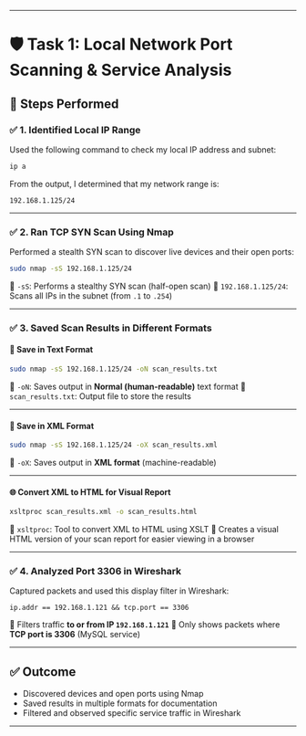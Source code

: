 
---

# 🛡️ Task 1: Local Network Port Scanning & Service Analysis

## 🧪 Steps Performed

### ✅ 1. Identified Local IP Range
Used the following command to check my local IP address and subnet:
```bash
ip a
````

From the output, I determined that my network range is:

```
192.168.1.125/24
```

---

### ✅ 2. Ran TCP SYN Scan Using Nmap

Performed a stealth SYN scan to discover live devices and their open ports:

```bash
sudo nmap -sS 192.168.1.125/24
```

🔹 `-sS`: Performs a stealthy SYN scan (half-open scan)
🔹 `192.168.1.125/24`: Scans all IPs in the subnet (from `.1` to `.254`)

---

### ✅ 3. Saved Scan Results in Different Formats

#### 📄 Save in Text Format

```bash
sudo nmap -sS 192.168.1.125/24 -oN scan_results.txt
```

🔹 `-oN`: Saves output in **Normal (human-readable)** text format
🔹 `scan_results.txt`: Output file to store the results

---

#### 📄 Save in XML Format

```bash
sudo nmap -sS 192.168.1.125/24 -oX scan_results.xml
```

🔹 `-oX`: Saves output in **XML format** (machine-readable)

---

#### 🌐 Convert XML to HTML for Visual Report

```bash
xsltproc scan_results.xml -o scan_results.html
```

🔹 `xsltproc`: Tool to convert XML to HTML using XSLT
🔹 Creates a visual HTML version of your scan report for easier viewing in a browser

---

### ✅ 4. Analyzed Port 3306 in Wireshark

Captured packets and used this display filter in Wireshark:

```wireshark
ip.addr == 192.168.1.121 && tcp.port == 3306
```

🔹 Filters traffic **to or from IP `192.168.1.121`**
🔹 Only shows packets where **TCP port is 3306** (MySQL service)

---

## ✅ Outcome

* Discovered devices and open ports using Nmap
* Saved results in multiple formats for documentation
* Filtered and observed specific service traffic in Wireshark



---


